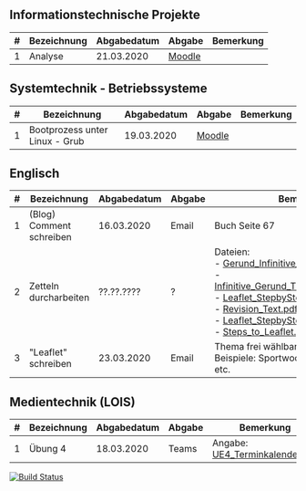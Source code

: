 ## Informationstechnische Projekte

| #      | Bezeichnung   | Abgabedatum | Abgabe | Bemerkung |
|--------|---------------|-------------|--------|-----------|
| 1      | Analyse       | 21.03.2020  | [Moodle](https://elearn.htl-wels.at/mod/assign/view.php?id=13751) | |

## Systemtechnik - Betriebssysteme

| #      | Bezeichnung   | Abgabedatum | Abgabe | Bemerkung |
|--------|---------------|-------------|--------|-----------|
| 1      | Bootprozess unter Linux - Grub | 19.03.2020  | [Moodle](https://elearn.htl-wels.at/mod/assign/view.php?id=13798) | |

## Englisch

| # | Bezeichnung | Abgabedatum | Abgabe | Bemerkung |
|---|---|---|---|---|
| 1 | (Blog) Comment schreiben  | 16.03.2020  | Email  | Buch Seite 67 |
| 2 | Zetteln durcharbeiten | ??.??.???? | ? | Dateien:<br> - [Gerund_Infinitive_Constructions.pdf](Englisch/Gerund_Infinitive_Constructions.pdf)<br> - [Infinitive_Gerund_Thats_The_Question.pdf](Englisch/Infinitive_Gerund_Thats_The_Question.pdf)<br> - [Leaflet_StepbyStep.pdf](Englisch/Leaflet_StepbyStep.pdf)<br> - [Revision_Text.pdf](Englisch/Revision_Text.pdf)<br> - [Leaflet_StepbyStep.pdf](Englisch/Leaflet_StepbyStep.pdf)<br> - [Steps_to_Leaflet.pdf](Englisch/Steps_to_Leaflet.pdf)  |
| 3 | "Leaflet" schreiben | 23.03.2020 | Email | Thema frei wählbar.<br>Beispiele: Sportwoche, Sprachwoche, etc. |

## Medientechnik (LOIS)

| # | Bezeichnung | Abgabedatum | Abgabe | Bemerkung |
|---|-------------|-------------|--------|-----------|
| 1 | Übung 4     | 18.03.2020  | Teams  | Angabe: [UE4_Terminkalender.pdf](Medientechnik/UE4_Terminkalender.pdf)   |



[![Build Status](https://drone.clmns.dev/api/badges/crumpfhuber/htlw3-homeschool/status.svg)](https://drone.clmns.dev/crumpfhuber/htlw3-homeschool)

